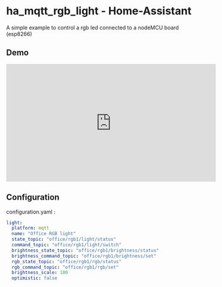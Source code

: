 # ha_mqtt_rgb_light - Home-Assistant
A simple example to control a rgb led connected to a nodeMCU board (esp8266)

## Demo
<iframe width="560" height="315" src="https://www.youtube.com/embed/7rMpCZ9I2BU" frameborder="0" allowfullscreen></iframe>

## Configuration
configuration.yaml :
```yaml
light:
  platform: mqtt
  name: "Office RGB light"
  state_topic: "office/rgb1/light/status"
  command_topic: "office/rgb1/light/switch"
  brightness_state_topic: "office/rgb1/brightness/status"
  brightness_command_topic: "office/rgb1/brightness/set"
  rgb_state_topic: "office/rgb1/rgb/status"
  rgb_command_topic: "office/rgb1/rgb/set"
  brightness_scale: 100
  optimistic: false
```
